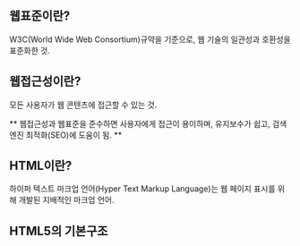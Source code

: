 ## 웹표준이란?
W3C(World Wide Web Consortium)규약을 기준으로, 웹 기술의 일관성과 호환성을 표준화한 것.

## 웹접근성이란?
모든 사용자가 웹 콘텐츠에 접근할 수 있는 것.

** 웹접근성과 웹표준을 준수하면 사용자에게 접근이 용이하며, 유지보수가 쉽고, 검색엔진 최적화(SEO)에 도움이 됨. **

## HTML이란?
하이퍼 텍스트 마크업 언어(Hyper Text Markup Language)는 웹 페이지 표시를 위해 개발된 지배적인 마크업 언어.

## HTML5의 기본구조
 <html>
  <head>
   <meta charsrt="uft-8">
   <title>기본구조</title>
  </head>
  <body>
  </body>